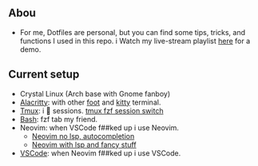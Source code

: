 ## Abou

- For me, Dotfiles are personal, but you can find some tips, tricks, and functions I used in this repo.
  i Watch my live-stream playlist [here](https://www.youtube.com/playlist?list=PLcazFfFZIFPld0UvU7OxYl6ayyBJ6MvY7) for a demo.

## Current setup

- Crystal Linux (Arch base with Gnome fanboy)
- [Alacritty](./alacritty/): with other [foot](./foot/) and [kitty](./kitty/) terminal.
- [Tmux](./tmux/tmux.conf): i 🫰 sessions. [tmux fzf session switch](https://github.com/thuanowa/tmux-fzf-session-switch)
- [Bash](./bash/): fzf tab my friend.
- Neovim: when VSCode f##ked up i use Neovim.
  - [Neovim no lsp, autocompletion](./nvim/)
  - [Neovim with lsp and fancy stuff](./nvim_lsp/)
- [VSCode](./profile.code-profile): when Neovim f##ked up i use VSCode.
